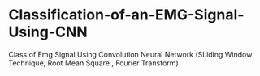 # Classification-of-an-EMG-Signal-Using-CNN
Class of Emg Signal Using Convolution Neural Network (SLiding Window Technique, Root Mean Square , Fourier Transform)
